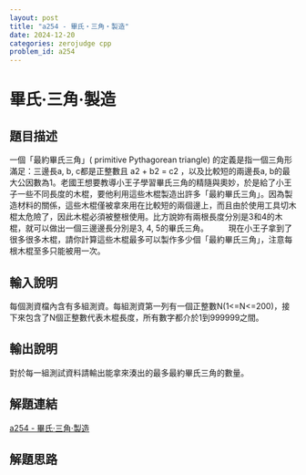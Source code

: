 ```yaml
---
layout: post
title: "a254 - 畢氏‧三角‧製造"
date: 2024-12-20
categories: zerojudge cpp
problem_id: a254
---
```


# 畢氏‧三角‧製造

## 題目描述

一個「最約畢氏三角」( primitive Pythagorean triangle) 的定義是指一個三角形滿足：三邊長a, b, c都是正整數且 a2 + b2 = c2 ，以及比較短的兩邊長a, b的最大公因數為1。老國王想要教導小王子學習畢氏三角的精隨與奧妙，於是給了小王子一些不同長度的木棍，要他利用這些木棍製造出許多「最約畢氏三角」。因為製造材料的關係，這些木棍僅被拿來用在比較短的兩個邊上，而且由於使用工具切木棍太危險了，因此木棍必須被整根使用。比方說妳有兩根長度分別是3和4的木棍，就可以做出一個三邊邊長分別是3, 4, 5的畢氏三角。         現在小王子拿到了很多很多木棍，請你計算這些木棍最多可以製作多少個「最約畢氏三角」，注意每根木棍至多只能被用一次。

## 輸入說明

每個測資檔內含有多組測資。每組測資第一列有一個正整數N(1<=N<=200)，接下來包含了N個正整數代表木棍長度，所有數字都介於1到999999之間。

## 輸出說明

對於每一組測試資料請輸出能拿來湊出的最多最約畢氏三角的數量。

## 解題連結

[a254 - 畢氏‧三角‧製造](https://zerojudge.tw/ShowProblem?problemid=a254)

## 解題思路

